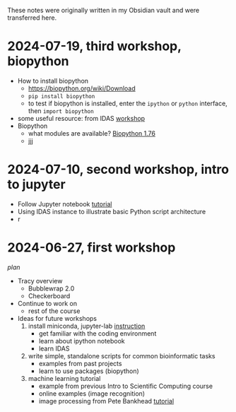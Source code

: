 These notes were originally written in my Obsidian vault and were transferred here.

# 2024-07-19, third workshop, biopython
- How to install biopython
	- https://biopython.org/wiki/Download
	- `pip install biopython`
	- to test if biopython is installed, enter the `ipython` or `python` interface, then `import biopython`
- some useful resource: from IDAS [workshop](https://uiowa.atlassian.net/wiki/spaces/hpcdocs/pages/76515057/Python+and+R+Workshops+FAQs)
- Biopython
	- what modules are available? [Biopython 1.76](https://biopython.org/docs/1.76/api/Bio.html)
	- jjj
# 2024-07-10, second workshop, intro to jupyter
- Follow Jupyter notebook [tutorial](https://www.dataquest.io/blog/jupyter-notebook-tutorial/)
- Using IDAS instance to illustrate basic Python script architecture
- r
# 2024-06-27, first workshop
_plan_
- Tracy overview
	- Bubblewrap 2.0
	- Checkerboard
- Continue to work on
	- rest of the course
- Ideas for future workshops
	1. install miniconda, jupyter-lab [instruction](https://cs205uiuc.github.io/guidebook/resources/python-miniconda.html)
		+ get familiar with the coding environment
		+ learn about ipython notebook
		+ learn IDAS
	1. write simple, standalone scripts for common bioinformatic tasks
		+ examples from past projects
		+ learn to use packages (biopython)
	1. machine learning tutorial
		+ example from previous Intro to Scientific Computing course
		+ online examples (image recognition)
		+ image processing from Pete Bankhead [tutorial](https://bioimagebook.github.io/index.html)
